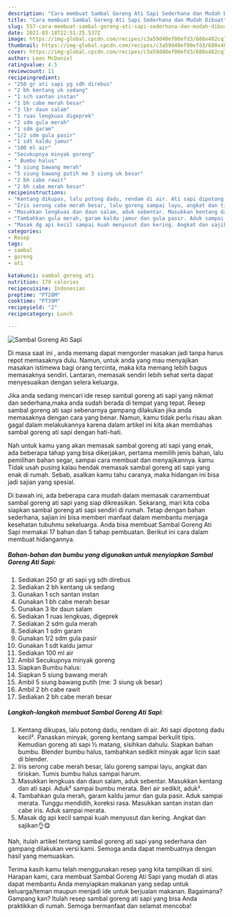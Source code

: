 ```yaml
---
description: "Cara membuat Sambal Goreng Ati Sapi Sederhana dan Mudah Dibuat"
title: "Cara membuat Sambal Goreng Ati Sapi Sederhana dan Mudah Dibuat"
slug: 557-cara-membuat-sambal-goreng-ati-sapi-sederhana-dan-mudah-dibuat
date: 2021-03-18T22:51:25.537Z
image: https://img-global.cpcdn.com/recipes/c3a59d40ef00efd3/680x482cq70/sambal-goreng-ati-sapi-foto-resep-utama.jpg
thumbnail: https://img-global.cpcdn.com/recipes/c3a59d40ef00efd3/680x482cq70/sambal-goreng-ati-sapi-foto-resep-utama.jpg
cover: https://img-global.cpcdn.com/recipes/c3a59d40ef00efd3/680x482cq70/sambal-goreng-ati-sapi-foto-resep-utama.jpg
author: Leon McDaniel
ratingvalue: 4.5
reviewcount: 11
recipeingredient:
- "250 gr ati sapi yg sdh direbus"
- "2 bh kentang uk sedang"
- "1 sch santan instan"
- "1 bh cabe merah besar"
- "3 lbr daun salam"
- "1 ruas lengkuas digeprek"
- "2 sdm gula merah"
- "1 sdm garam"
- "1/2 sdm gula pasir"
- "1 sdt kaldu jamur"
- "100 ml air"
- "Secukupnya minyak goreng"
- " Bumbu halus"
- "5 siung bawang merah"
- "5 siung bawang putih me 3 siung uk besar"
- "2 bh cabe rawit"
- "2 bh cabe merah besar"
recipeinstructions:
- "Kentang dikupas, lalu potong dadu, rendam di air. Ati sapi dipotong dadu kecil². Panaskan minyak, goreng kentang sampai berkulit tipis. Kemudian goreng ati sapi ½ matang, sisihkan dahulu. Siapkan bahan bumbu. Blender bumbu halus, tambahkan sedikit minyak agar licin saat di blender."
- "Iris serong cabe merah besar, lalu goreng sampai layu, angkat dan tiriskan. Tumis bumbu halus sampai harum."
- "Masukkan lengkuas dan daun salam, aduk sebentar. Masukkan kentang dan ati sapi. Aduk² sampai bumbu merata. Beri air sedikit, aduk²."
- "Tambahkan gula merah, garam kaldu jamur dan gula pasir. Aduk sampai merata. Tunggu mendidih, koreksi rasa. Masukkan santan instan dan cabe iris. Aduk sampai merata."
- "Masak dg api kecil sampai kuah menyusut dan kering. Angkat dan sajikan👌😋"
categories:
- Resep
tags:
- sambal
- goreng
- ati

katakunci: sambal goreng ati 
nutrition: 179 calories
recipecuisine: Indonesian
preptime: "PT28M"
cooktime: "PT39M"
recipeyield: "2"
recipecategory: Lunch

---
```



![Sambal Goreng Ati Sapi](https://img-global.cpcdn.com/recipes/c3a59d40ef00efd3/680x482cq70/sambal-goreng-ati-sapi-foto-resep-utama.jpg)

Di masa  saat ini , anda memang dapat mengorder masakan jadi tanpa harus repot memasaknya dulu. Namun, untuk anda yang mau menyajikan masakan istimewa bagi orang tercinta, maka kita memang lebih bagus memasaknya sendiri. Lantaran, memasak sendiri lebih sehat serta dapat menyesuaikan dengan selera keluarga.

Jika anda sedang mencari ide resep sambal goreng ati sapi yang nikmat dan sederhana,maka anda sudah berada di tempat yang tepat. Resep sambal goreng ati sapi  sebenarnya gampang dilakukan jika anda memasaknya dengan cara yang benar. Namun, kamu tidak perlu risau akan gagal dalam melakukannya 
karena dalam artikel ini kita akan membahas sambal goreng ati sapi dengan hati-hati.  



Nah untuk kamu yang akan memasak sambal goreng ati sapi yang enak, ada beberapa tahap yang bisa dikerjakan, pertama memilih jenis bahan, lalu pemilihan bahan segar, sampai cara membuat dan menyajikannya. kamu Tidak usah pusing kalau hendak memasak sambal goreng ati sapi yang enak di rumah. Sebab, asalkan kamu  tahu caranya, maka hidangan ini bisa jadi sajian yang spesial.

Di bawah ini, ada beberapa cara mudah dalam memasak caramembuat sambal goreng ati sapi yang siap dikreasikan. Sekarang, mari kita coba siapkan sambal goreng ati sapi sendiri di rumah. Tetap dengan bahan sederhana, sajian ini bisa memberi manfaat dalam membantu menjaga kesehatan tubuhmu sekeluarga. Anda bisa membuat Sambal Goreng Ati Sapi memakai 17 bahan dan 5 tahap pembuatan. Berikut ini cara dalam membuat hidangannya.

<!--inarticleads1-->

##### Bahan-bahan dan bumbu yang digunakan untuk menyiapkan Sambal Goreng Ati Sapi:

1. Sediakan 250 gr ati sapi yg sdh direbus
1. Sediakan 2 bh kentang uk sedang
1. Gunakan 1 sch santan instan
1. Gunakan 1 bh cabe merah besar
1. Gunakan 3 lbr daun salam
1. Sediakan 1 ruas lengkuas, digeprek
1. Sediakan 2 sdm gula merah
1. Sediakan 1 sdm garam
1. Gunakan 1/2 sdm gula pasir
1. Gunakan 1 sdt kaldu jamur
1. Sediakan 100 ml air
1. Ambil Secukupnya minyak goreng
1. Siapkan  Bumbu halus:
1. Siapkan 5 siung bawang merah
1. Ambil 5 siung bawang putih (me: 3 siung uk besar)
1. Ambil 2 bh cabe rawit
1. Sediakan 2 bh cabe merah besar




<!--inarticleads2-->

##### Langkah-langkah membuat Sambal Goreng Ati Sapi:

1. Kentang dikupas, lalu potong dadu, rendam di air. Ati sapi dipotong dadu kecil². Panaskan minyak, goreng kentang sampai berkulit tipis. Kemudian goreng ati sapi ½ matang, sisihkan dahulu. Siapkan bahan bumbu. Blender bumbu halus, tambahkan sedikit minyak agar licin saat di blender.
1. Iris serong cabe merah besar, lalu goreng sampai layu, angkat dan tiriskan. Tumis bumbu halus sampai harum.
1. Masukkan lengkuas dan daun salam, aduk sebentar. Masukkan kentang dan ati sapi. Aduk² sampai bumbu merata. Beri air sedikit, aduk².
1. Tambahkan gula merah, garam kaldu jamur dan gula pasir. Aduk sampai merata. Tunggu mendidih, koreksi rasa. Masukkan santan instan dan cabe iris. Aduk sampai merata.
1. Masak dg api kecil sampai kuah menyusut dan kering. Angkat dan sajikan👌😋




Nah, itulah artikel tentang  sambal goreng ati sapi  yang sederhana dan gampang dilakukan versi kami. Semoga anda dapat membuatnya dengan hasil yang memuaskan. 

Terima kasih kamu telah menggunakan resep yang kita tampilkan di sini. Harapan kami, cara membuat  Sambal Goreng Ati Sapi yang mudah di atas dapat membantu Anda menyiapkan makanan yang sedap untuk keluarga/teman maupun menjadi ide untuk berjualan makanan. Bagaimana? Gampang kan? Itulah resep sambal goreng ati sapi yang bisa Anda praktikkan di rumah. Semoga bermanfaat dan selamat mencoba!

